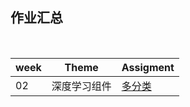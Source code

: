 ## 作业汇总
<br>

| week | Theme | Assigment |
| ---- | ---- | ---- |
|  02  |深度学习组件| [多分类](./Week_02) |
